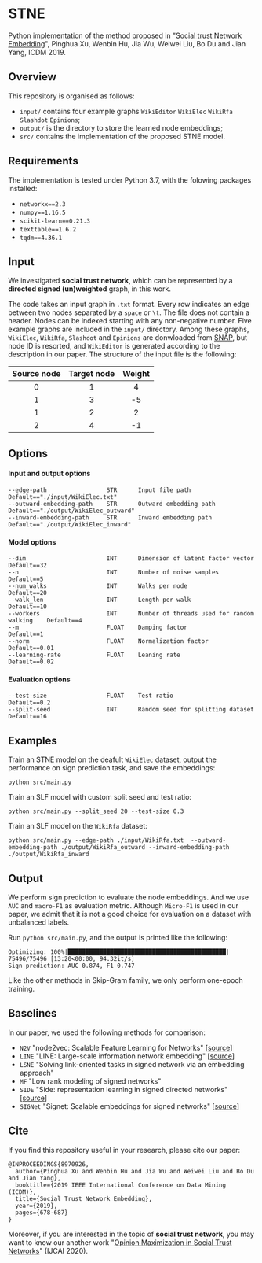 # STNE
Python implementation of  the method proposed in "[Social trust Network Embedding](https://ieeexplore.ieee.org/document/8970926)", Pinghua Xu, Wenbin Hu, Jia Wu, Weiwei Liu, Bo Du and Jian Yang, ICDM 2019.

## Overview
This repository is organised as follows:
- `input/` contains four example graphs `WikiEditor` `WikiElec` `WikiRfa` `Slashdot` `Epinions`;
- `output/` is the directory to store the learned node embeddings;
- `src/` contains the implementation of the proposed STNE model.

## Requirements
The implementation is tested under Python 3.7, with the folowing packages installed:
- `networkx==2.3`
- `numpy==1.16.5`
- `scikit-learn==0.21.3`
- `texttable==1.6.2`
- `tqdm==4.36.1`

## Input
We investigated **social trust network**, which can be represented by a **directed signed (un)weighted** graph, in this work.

The code takes an input graph in `.txt` format. Every row indicates an edge between two nodes separated by a `space` or `\t`. The file does not contain a header. Nodes can be indexed starting with any non-negative number. Five example graphs are included in the `input/` directory. Among these graphs, `WikiElec`, `WikiRfa`, `Slashdot` and `Epinions` are donwloaded from [SNAP](http://snap.stanford.edu/data/#signnets), but node ID is resorted, and `WikiEditor` is generated according to the description in our paper. The structure of the input file is the following:

| Source node | Target node | Weight |
| :-----:| :----: | :----: |
| 0 | 1 | 4 |
| 1 | 3 | -5 |
| 1 | 2 | 2 |
| 2 | 4 | -1 |

## Options
#### Input and output options
```
--edge-path                 STR      Input file path                      Default=="./input/WikiElec.txt"
--outward-embedding-path    STR      Outward embedding path               Default=="./output/WikiElec_outward"
--inward-embedding-path     STR      Inward embedding path                Default=="./output/WikiElec_inward"
```
#### Model options
```
--dim                       INT      Dimension of latent factor vector    Default==32
--n                         INT      Number of noise samples              Default==5
--num_walks                 INT      Walks per node                       Default==20
--walk_len                  INT      Length per walk                      Default==10
--workers                   INT      Number of threads used for random walking    Default==4
--m                         FLOAT    Damping factor                       Default==1
--norm                      FLOAT    Normalization factor                 Default==0.01
--learning-rate             FLOAT    Leaning rate                         Default==0.02
```
#### Evaluation options
```
--test-size                 FLOAT    Test ratio                           Default==0.2
--split-seed                INT      Random seed for splitting dataset    Default==16
```

## Examples
Train an STNE model on the deafult `WikiElec` dataset, output the performance on sign prediction task, and save the embeddings:
```
python src/main.py
```

Train an SLF model with custom split seed and test ratio:
```
python src/main.py --split_seed 20 --test-size 0.3
```

Train an SLF model on the `WikiRfa` dataset:
```
python src/main.py --edge-path ./input/WikiRfa.txt  --outward-embedding-path ./output/WikiRfa_outward --inward-embedding-path ./output/WikiRfa_inward
```

## Output
We perform sign prediction to evaluate the node embeddings. And we use `AUC` and `macro-F1` as evaluation metric. Although `Micro-F1` is used in our paper, we admit that it is not a good choice for evaluation on a dataset with unbalanced labels.

Run `python src/main.py`, and the output is printed like the following:
```
Optimizing: 100%|█████████████████████████████████████████████| 75496/75496 [13:20<00:00, 94.32it/s]
Sign prediction: AUC 0.874, F1 0.747
```
Like the other methods in Skip-Gram family, we only perform one-epoch training.

## Baselines
In our paper, we used the following methods for comparison:
- `N2V`     "node2vec: Scalable Feature Learning for Networks" [[source](https://github.com/aditya-grover/node2vec)]
- `LINE`    "LINE: Large-scale information network embedding" [[source](https://github.com/tangjianpku/LINE)]
- `LSNE`    "Solving link-oriented tasks in signed network via an embedding approach"
- `MF`      "Low rank modeling of signed networks"
- `SIDE`    "Side: representation learning in signed directed networks" [[source](https://datalab.snu.ac.kr/side/)]
- `SIGNet`  "Signet: Scalable embeddings for signed networks" [[source](https://github.com/raihan2108/signet)]

## Cite
If you find this repository useful in your research, please cite our paper:

```
@INPROCEEDINGS{8970926,
  author={Pinghua Xu and Wenbin Hu and Jia Wu and Weiwei Liu and Bo Du and Jian Yang},
  booktitle={2019 IEEE International Conference on Data Mining (ICDM)},
  title={Social Trust Network Embedding},
  year={2019},
  pages={678-687}
}
```

Moreover, if you are interested in the topic of **social trust network**, you may want to know our another work "[Opinion Maximization in Social Trust Networks](http://arxiv.org/abs/2006.10961)" (IJCAI 2020).
